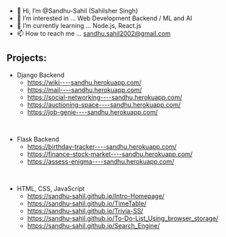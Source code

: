 - 👋 Hi, I’m @Sandhu-Sahil  (Sahilsher Singh)
- 👀 I’m interested in ... Web Development Backend / ML and AI
- 🌱 I’m currently learning ... Node.js, React.js
- 📫 How to reach me ... sandhu.sahil2002@gmail.com

## Projects:

- Django Backend
  - https://wiki----sandhu.herokuapp.com/
  - https://mail----sandhu.herokuapp.com/
  - https://social-networking----sandhu.herokuapp.com/
  - https://auctioning-space----sandhu.herokuapp.com/
  - https://job-genie----sandhu.herokuapp.com/
<br>

- Flask Backend
  - https://birthday-tracker----sandhu.herokuapp.com/
  - https://finance-stock-market----sandhu.herokuapp.com/
  - https://assess-enigma----sandhu.herokuapp.com/
<br>

- HTML, CSS, JavaScript
  - https://sandhu-sahil.github.io/Intro-Homepage/
  - https://sandhu-sahil.github.io/TimeTable/
  - https://sandhu-sahil.github.io/Trivia-SS/
  - https://sandhu-sahil.github.io/To-Do-List_Using_browser_storage/
  - https://sandhu-sahil.github.io/Search_Engine/
<br>

<!-- 💞️ I’m looking to collaborate on ...->


<!---
Sandhu-Sahil/Sandhu-Sahil is a ✨ special ✨ repository because its `README.md` (this file) appears on your GitHub profile.
You can click the Preview link to take a look at your changes.
--->
